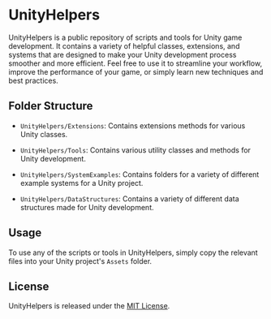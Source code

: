 # UnityHelpers

UnityHelpers is a public repository of scripts and tools for Unity game development. It contains a variety of helpful classes, extensions, and systems that are designed to make your Unity development process smoother and more efficient. Feel free to use it to streamline your workflow, improve the performance of your game, or simply learn new techniques and best practices.

## Folder Structure

- `UnityHelpers/Extensions`: Contains extensions methods for various Unity classes.

- `UnityHelpers/Tools`: Contains various utility classes and methods for Unity development.

- `UnityHelpers/SystemExamples`: Contains folders for a variety of different example systems for a Unity project.

- `UnityHelpers/DataStructures`: Contains a variety of different data structures made for Unity development.

## Usage

To use any of the scripts or tools in UnityHelpers, simply copy the relevant files into your Unity project's `Assets` folder.

## License

UnityHelpers is released under the [MIT License](LICENSE).
